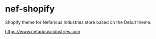 # nef-shopify
Shopify theme for Nefarious Industries store based on the Debut theme.

https://www.nefariousindustries.com
